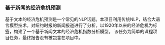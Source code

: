 ### 基于新闻的经济危机预测
基于文本的经济危机预测是一个常见的NLP话题。本项目利用传统NLP，结合大语言模型技术，对纽约时报的新闻报道进行了分析，以1920年以来的经济危机为标签，构建了一个基于新闻文本的经济危机指数分析模型。
该任务为简单的课程项目任务，最终报告没有被包含在项目中。
